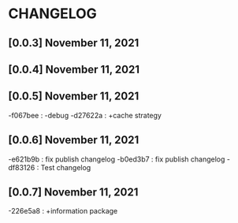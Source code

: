 # CHANGELOG

## [0.0.3] November 11, 2021
## [0.0.4] November 11, 2021
## [0.0.5] November 11, 2021
-f067bee : -debug
-d27622a : +cache strategy

## [0.0.6] November 11, 2021
-e621b9b : fix publish changelog
-b0ed3b7 : fix publish changelog
-df83126 : Test changelog

## [0.0.7] November 11, 2021
-226e5a8 : +information package

